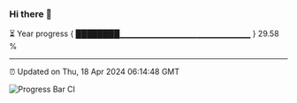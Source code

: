 ### Hi there 👋

⏳ Year progress { ████████▁▁▁▁▁▁▁▁▁▁▁▁▁▁▁▁▁▁▁▁▁▁ } 29.58 %

---

⏰ Updated on Thu, 18 Apr 2024 06:14:48 GMT

![Progress Bar CI](https://github.com/liununu/liununu/workflows/Progress%20Bar%20CI/badge.svg)
